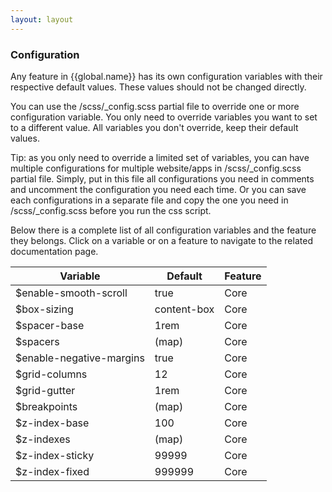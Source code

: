 ```yaml
---
layout: layout
---
```


### Configuration

Any feature in {{global.name}} has its own configuration variables with their respective default values. These values should not be changed directly.

You can use the /scss/_config.scss partial file to override one or more configuration variable. You only need to override variables you want to set to a different value. All variables you don't override, keep their default values.

Tip: as you only need to override a limited set of variables, you can have multiple configurations for multiple website/apps in /scss/_config.scss partial file. Simply, put in this file all configurations you need in comments and uncomment the configuration you need each time. Or you can save each configurations in a separate file and copy the one you need in /scss/_config.scss before you run the css script.

Below there is a complete list of all configuration variables and the feature they belongs. Click on a variable or on a feature to navigate to the related documentation page.

<table>
<thead>
<tr>
<th>Variable</th>
<th>Default</th>
<th>Feature</th>
</tr>
</thead>
<tbody>
<tr>
<td>$enable-smooth-scroll</td>
<td>true</td>
<td>Core</td>
</tr>
<tr>
<td>$box-sizing</td>
<td>content-box</td>
<td>Core</td>
</tr>
<tr>
<td>$spacer-base</td>
<td>1rem</td>
<td>Core</td>
</tr>
<tr>
<td>$spacers</td>
<td>(map)</td>
<td>Core</td>
</tr>
<tr>
<td>$enable-negative-margins</td>
<td>true</td>
<td>Core</td>
</tr>
<tr>
<td>$grid-columns</td>
<td>12</td>
<td>Core</td>
</tr>
<tr>
<td>$grid-gutter</td>
<td>1rem</td>
<td>Core</td>
</tr>
<tr>
<td>$breakpoints</td>
<td>(map)</td>
<td>Core</td>
</tr>
<tr>
<td>$z-index-base</td>
<td>100</td>
<td>Core</td>
</tr>
<tr>
<td>$z-indexes</td>
<td>(map)</td>
<td>Core</td>
</tr>
<tr>
<td>$z-index-sticky</td>
<td>99999</td>
<td>Core</td>
</tr>
<tr>
<td>$z-index-fixed</td>
<td>999999</td>
<td>Core</td>
</tr>

</tbody>
</table>
